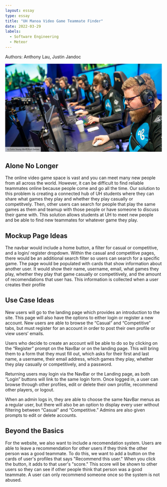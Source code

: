 ```yaml
---
layout: essay
type: essay
title: "UH Manoa Video Game Teammate Finder"
date: 2022-03-29
labels:
  - Software Engineering
  - Meteor
---
```

Authors: Anthony Lau, Justin Jandoc

<img class="ui large image" src="../images/c9teammates.jpg">

## Alone No Longer

The online video game space is vast and you can meet many new people from all across the world. However, it can be difficult to find reliable teammates online because people come and go all the time. Our solution to this problem is creating a connected hub of UH students where they can share what games they play and whether they play casually or competitvely. Then, other users can search for people that play the same games as them and teamup with those people or have someone to discuss their game with. This solution allows students at UH to meet new people and be able to find new teammates for whatever game they play. 

## Mockup Page Ideas

The navbar would include a home button, a filter for casual or competitive, and a login/ register dropdown. Within the casual and competitive pages, there would be an additional search filter so users can search for a specific game. The page would be populated with cards that show information about another user. It would show their name, username, email, what games they play, whether they play that game casually or competitively, and the amount of recomendations that user has. This information is collected when a user creates their profile 

## Use Case Ideas

New users will go to the landing page which provides an introduction to the site. This page will also have the options to either login or register a new account. New users are able to browse the “Casual” and “Competitive” tabs, but must register for an account in order to post their own profile or view users’ emails.

Users who decide to create an account will be able to do so by clicking on the “Register” prompt on the NavBar or on the landing page. This will bring them to a form that they must fill out, which asks for their first and last name, a username, their email address, which games they play, whether they play casually or competitively, and a password.

Returning users may login via the NavBar or the Landing page, as both “Login” buttons will link to the same login form. Once logged in, a user can browse through other profiles, edit or delete their own profile, recommend other players, or logout.

When an admin logs in, they are able to choose the same NavBar menus as a regular user, but there will also be an option to display every user without filtering between “Casual” and “Competitive.” Admins are also given prompts to edit or delete accounts.

## Beyond the Basics

For the website, we also want to include a recomendation system. Users are able to leave a recommendation for other users if they think the other person was a good teammate. To do this, we want to add a button on the cards of user's profiles that says "Recommend this user." When you click the button, it adds to that user's "score." This score will be shown to other users so they can see if other people think that person was a good teammate. A user can only recommend someone once so the system is not abused.

